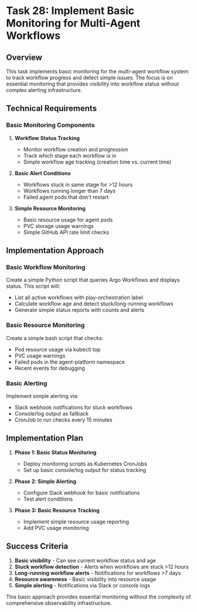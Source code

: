 # Task 28: Implement Basic Monitoring for Multi-Agent Workflows

## Overview

This task implements basic monitoring for the multi-agent workflow system to track workflow progress and detect simple issues. The focus is on essential monitoring that provides visibility into workflow status without complex alerting infrastructure.

## Technical Requirements

### Basic Monitoring Components

1. **Workflow Status Tracking**
   - Monitor workflow creation and progression
   - Track which stage each workflow is in  
   - Simple workflow age tracking (creation time vs. current time)

2. **Basic Alert Conditions**
   - Workflows stuck in same stage for >12 hours
   - Workflows running longer than 7 days
   - Failed agent pods that don't restart

3. **Simple Resource Monitoring**
   - Basic resource usage for agent pods
   - PVC storage usage warnings
   - Simple GitHub API rate limit checks

## Implementation Approach

### Basic Workflow Monitoring

Create a simple Python script that queries Argo Workflows and displays status. This script will:
- List all active workflows with play-orchestration label
- Calculate workflow age and detect stuck/long-running workflows
- Generate simple status reports with counts and alerts

### Basic Resource Monitoring  

Create a simple bash script that checks:
- Pod resource usage via kubectl top
- PVC usage warnings
- Failed pods in the agent-platform namespace
- Recent events for debugging

### Basic Alerting

Implement simple alerting via:
- Slack webhook notifications for stuck workflows
- Console/log output as fallback
- CronJob to run checks every 15 minutes

## Implementation Plan

1. **Phase 1: Basic Status Monitoring**
   - Deploy monitoring scripts as Kubernetes CronJobs
   - Set up basic console/log output for status tracking

2. **Phase 2: Simple Alerting**
   - Configure Slack webhook for basic notifications
   - Test alert conditions

3. **Phase 3: Basic Resource Tracking**
   - Implement simple resource usage reporting
   - Add PVC usage monitoring

## Success Criteria

1. **Basic visibility** - Can see current workflow status and age
2. **Stuck workflow detection** - Alerts when workflows are stuck >12 hours  
3. **Long-running workflow alerts** - Notifications for workflows >7 days
4. **Resource awareness** - Basic visibility into resource usage
5. **Simple alerting** - Notifications via Slack or console logs

This basic approach provides essential monitoring without the complexity of comprehensive observability infrastructure.
